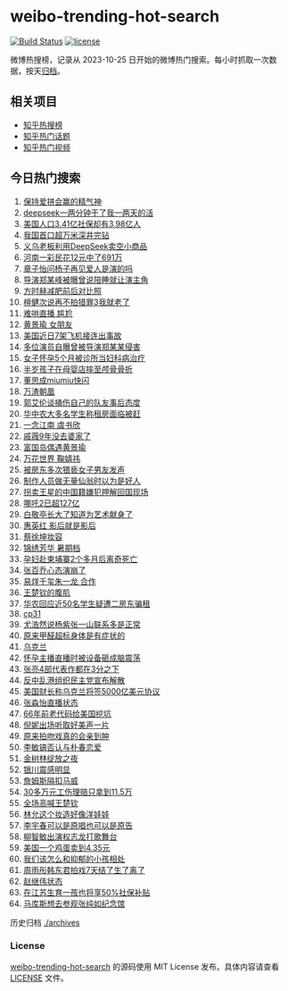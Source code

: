 # weibo-trending-hot-search

[![Build Status](https://github.com/justjavac/weibo-trending-hot-search/workflows/ci/badge.svg?branch=master)](https://github.com/justjavac/weibo-trending-hot-search/actions)
[![license](https://img.shields.io/github/license/justjavac/weibo-trending-hot-search)](https://github.com/justjavac/weibo-trending-hot-search/blob/master/LICENSE)

微博热搜榜，记录从 2023-10-25 日开始的微博热门搜索。每小时抓取一次数据，按天[归档](./archives)。

## 相关项目

- [知乎热搜榜](https://github.com/justjavac/zhihu-trending-top-search)
- [知乎热门话题](https://github.com/justjavac/zhihu-trending-hot-questions)
- [知乎热门视频](https://github.com/justjavac/zhihu-trending-hot-video)

## 今日热门搜索

<!-- BEGIN -->
<!-- 最后更新时间 Fri Feb 21 2025 02:31:53 GMT+0800 (China Standard Time) -->

1. [保持爱拼会赢的精气神](https://s.weibo.com//weibo?q=%23%E4%BF%9D%E6%8C%81%E7%88%B1%E6%8B%BC%E4%BC%9A%E8%B5%A2%E7%9A%84%E7%B2%BE%E6%B0%94%E7%A5%9E%23&Refer=new_time)
1. [deepseek一两分钟干了我一两天的活](https://s.weibo.com//weibo?q=%23deepseek%E4%B8%80%E4%B8%A4%E5%88%86%E9%92%9F%E5%B9%B2%E4%BA%86%E6%88%91%E4%B8%80%E4%B8%A4%E5%A4%A9%E7%9A%84%E6%B4%BB%23&t=31&band_rank=1&Refer=top)
1. [美国人口3.41亿社保却有3.98亿人](https://s.weibo.com//weibo?q=%23%E7%BE%8E%E5%9B%BD%E4%BA%BA%E5%8F%A33.41%E4%BA%BF%E7%A4%BE%E4%BF%9D%E5%8D%B4%E6%9C%893.98%E4%BA%BF%E4%BA%BA%23&t=31&band_rank=6&Refer=top)
1. [我国首口超万米深井完钻](https://s.weibo.com//weibo?q=%23%E6%88%91%E5%9B%BD%E9%A6%96%E5%8F%A3%E8%B6%85%E4%B8%87%E7%B1%B3%E6%B7%B1%E4%BA%95%E5%AE%8C%E9%92%BB%23&t=31&band_rank=3&Refer=top)
1. [义乌老板利用DeepSeek卖空小商品](https://s.weibo.com//weibo?q=%23%E4%B9%89%E4%B9%8C%E8%80%81%E6%9D%BF%E5%88%A9%E7%94%A8DeepSeek%E5%8D%96%E7%A9%BA%E5%B0%8F%E5%95%86%E5%93%81%23&t=31&band_rank=2&Refer=top)
1. [河南一彩民花12元中了691万](https://s.weibo.com//weibo?q=%23%E6%B2%B3%E5%8D%97%E4%B8%80%E5%BD%A9%E6%B0%91%E8%8A%B112%E5%85%83%E4%B8%AD%E4%BA%86691%E4%B8%87%23&t=31&band_rank=5&Refer=top)
1. [章子怡问杨子再见爱人是演的吗](https://s.weibo.com//weibo?q=%E7%AB%A0%E5%AD%90%E6%80%A1%E9%97%AE%E6%9D%A8%E5%AD%90%E5%86%8D%E8%A7%81%E7%88%B1%E4%BA%BA%E6%98%AF%E6%BC%94%E7%9A%84%E5%90%97&t=31&band_rank=4&Refer=top)
1. [导演郑某峰被曝曾说陪睡就让演主角](https://s.weibo.com//weibo?q=%23%E5%AF%BC%E6%BC%94%E9%83%91%E6%9F%90%E5%B3%B0%E8%A2%AB%E6%9B%9D%E6%9B%BE%E8%AF%B4%E9%99%AA%E7%9D%A1%E5%B0%B1%E8%AE%A9%E6%BC%94%E4%B8%BB%E8%A7%92%23&t=31&band_rank=6&Refer=top)
1. [方时赫减肥前后对比照](https://s.weibo.com//weibo?q=%23%E6%96%B9%E6%97%B6%E8%B5%AB%E5%87%8F%E8%82%A5%E5%89%8D%E5%90%8E%E5%AF%B9%E6%AF%94%E7%85%A7%23&t=31&band_rank=48&Refer=top)
1. [檀健次说再不拍猎罪3我就老了](https://s.weibo.com//weibo?q=%23%E6%AA%80%E5%81%A5%E6%AC%A1%E8%AF%B4%E5%86%8D%E4%B8%8D%E6%8B%8D%E7%8C%8E%E7%BD%AA3%E6%88%91%E5%B0%B1%E8%80%81%E4%BA%86%23&t=31&band_rank=18&Refer=top)
1. [难哄直播 尴尬](https://s.weibo.com//weibo?q=%E9%9A%BE%E5%93%84%E7%9B%B4%E6%92%AD%20%E5%B0%B4%E5%B0%AC&t=31&band_rank=7&Refer=top)
1. [黄景瑜 女朋友](https://s.weibo.com//weibo?q=%E9%BB%84%E6%99%AF%E7%91%9C%20%E5%A5%B3%E6%9C%8B%E5%8F%8B&t=31&band_rank=11&Refer=top)
1. [美国近日7架飞机接连出事故](https://s.weibo.com//weibo?q=%23%E7%BE%8E%E5%9B%BD%E8%BF%91%E6%97%A57%E6%9E%B6%E9%A3%9E%E6%9C%BA%E6%8E%A5%E8%BF%9E%E5%87%BA%E4%BA%8B%E6%95%85%23&t=31&band_rank=12&Refer=top)
1. [多位演员自曝曾被导演郑某某侵害](https://s.weibo.com//weibo?q=%23%E5%A4%9A%E4%BD%8D%E6%BC%94%E5%91%98%E8%87%AA%E6%9B%9D%E6%9B%BE%E8%A2%AB%E5%AF%BC%E6%BC%94%E9%83%91%E6%9F%90%E6%9F%90%E4%BE%B5%E5%AE%B3%23&t=31&band_rank=14&Refer=top)
1. [女子怀孕5个月被诊所当妇科病治疗](https://s.weibo.com//weibo?q=%23%E5%A5%B3%E5%AD%90%E6%80%80%E5%AD%955%E4%B8%AA%E6%9C%88%E8%A2%AB%E8%AF%8A%E6%89%80%E5%BD%93%E5%A6%87%E7%A7%91%E7%97%85%E6%B2%BB%E7%96%97%23&t=31&band_rank=13&Refer=top)
1. [半岁孩子在母婴店摔至颅骨骨折](https://s.weibo.com//weibo?q=%23%E5%8D%8A%E5%B2%81%E5%AD%A9%E5%AD%90%E5%9C%A8%E6%AF%8D%E5%A9%B4%E5%BA%97%E6%91%94%E8%87%B3%E9%A2%85%E9%AA%A8%E9%AA%A8%E6%8A%98%23&t=31&band_rank=9&Refer=top)
1. [董思成miumiu快闪](https://s.weibo.com//weibo?q=%23%E8%91%A3%E6%80%9D%E6%88%90miumiu%E5%BF%AB%E9%97%AA%23&t=31&band_rank=16&Refer=top)
1. [万渣朝凰](https://s.weibo.com//weibo?q=%E4%B8%87%E6%B8%A3%E6%9C%9D%E5%87%B0&t=31&band_rank=15&Refer=top)
1. [郭艾伦谈捅伤自己的队友事后态度](https://s.weibo.com//weibo?q=%23%E9%83%AD%E8%89%BE%E4%BC%A6%E8%B0%88%E6%8D%85%E4%BC%A4%E8%87%AA%E5%B7%B1%E7%9A%84%E9%98%9F%E5%8F%8B%E4%BA%8B%E5%90%8E%E6%80%81%E5%BA%A6%23&t=31&band_rank=17&Refer=top)
1. [华中农大多名学生称租房面临被赶](https://s.weibo.com//weibo?q=%23%E5%8D%8E%E4%B8%AD%E5%86%9C%E5%A4%A7%E5%A4%9A%E5%90%8D%E5%AD%A6%E7%94%9F%E7%A7%B0%E7%A7%9F%E6%88%BF%E9%9D%A2%E4%B8%B4%E8%A2%AB%E8%B5%B6%23&t=31&band_rank=19&Refer=top)
1. [一念江南 虞书欣](https://s.weibo.com//weibo?q=%E4%B8%80%E5%BF%B5%E6%B1%9F%E5%8D%97%20%E8%99%9E%E4%B9%A6%E6%AC%A3&t=31&band_rank=5&Refer=top)
1. [戚薇9年没去婆家了](https://s.weibo.com//weibo?q=%23%E6%88%9A%E8%96%879%E5%B9%B4%E6%B2%A1%E5%8E%BB%E5%A9%86%E5%AE%B6%E4%BA%86%23&t=31&band_rank=21&Refer=top)
1. [富国岛偶遇黄景瑜](https://s.weibo.com//weibo?q=%23%E5%AF%8C%E5%9B%BD%E5%B2%9B%E5%81%B6%E9%81%87%E9%BB%84%E6%99%AF%E7%91%9C%23&t=31&band_rank=16&Refer=top)
1. [万花世界 鞠婧祎](https://s.weibo.com//weibo?q=%E4%B8%87%E8%8A%B1%E4%B8%96%E7%95%8C%20%E9%9E%A0%E5%A9%A7%E7%A5%8E&t=31&band_rank=19&Refer=top)
1. [被房东多次猥亵女子男友发声](https://s.weibo.com//weibo?q=%23%E8%A2%AB%E6%88%BF%E4%B8%9C%E5%A4%9A%E6%AC%A1%E7%8C%A5%E4%BA%B5%E5%A5%B3%E5%AD%90%E7%94%B7%E5%8F%8B%E5%8F%91%E5%A3%B0%23&t=31&band_rank=26&Refer=top)
1. [制作人员做无量仙翁时以为是好人](https://s.weibo.com//weibo?q=%23%E5%88%B6%E4%BD%9C%E4%BA%BA%E5%91%98%E5%81%9A%E6%97%A0%E9%87%8F%E4%BB%99%E7%BF%81%E6%97%B6%E4%BB%A5%E4%B8%BA%E6%98%AF%E5%A5%BD%E4%BA%BA%23&t=31&band_rank=27&Refer=top)
1. [拐卖王星的中国籍嫌犯押解回国现场](https://s.weibo.com//weibo?q=%23%E6%8B%90%E5%8D%96%E7%8E%8B%E6%98%9F%E7%9A%84%E4%B8%AD%E5%9B%BD%E7%B1%8D%E5%AB%8C%E7%8A%AF%E6%8A%BC%E8%A7%A3%E5%9B%9E%E5%9B%BD%E7%8E%B0%E5%9C%BA%23&t=31&band_rank=10&Refer=top)
1. [哪吒2已超127亿](https://s.weibo.com//weibo?q=%23%E5%93%AA%E5%90%922%E5%B7%B2%E8%B6%85127%E4%BA%BF%23&t=31&band_rank=22&Refer=top)
1. [白敬亭长大了知道为艺术献身了](https://s.weibo.com//weibo?q=%E7%99%BD%E6%95%AC%E4%BA%AD%E9%95%BF%E5%A4%A7%E4%BA%86%E7%9F%A5%E9%81%93%E4%B8%BA%E8%89%BA%E6%9C%AF%E7%8C%AE%E8%BA%AB%E4%BA%86&t=31&band_rank=28&Refer=top)
1. [惠英红 影后就是影后](https://s.weibo.com//weibo?q=%E6%83%A0%E8%8B%B1%E7%BA%A2%20%E5%BD%B1%E5%90%8E%E5%B0%B1%E6%98%AF%E5%BD%B1%E5%90%8E&t=31&band_rank=28&Refer=top)
1. [蔡徐坤妆容](https://s.weibo.com//weibo?q=%E8%94%A1%E5%BE%90%E5%9D%A4%E5%A6%86%E5%AE%B9&t=31&band_rank=31&Refer=top)
1. [锦绣芳华 暑期档](https://s.weibo.com//weibo?q=%E9%94%A6%E7%BB%A3%E8%8A%B3%E5%8D%8E%20%E6%9A%91%E6%9C%9F%E6%A1%A3&t=31&band_rank=8&Refer=top)
1. [孕妇赴柬埔寨2个多月后离奇死亡](https://s.weibo.com//weibo?q=%23%E5%AD%95%E5%A6%87%E8%B5%B4%E6%9F%AC%E5%9F%94%E5%AF%A82%E4%B8%AA%E5%A4%9A%E6%9C%88%E5%90%8E%E7%A6%BB%E5%A5%87%E6%AD%BB%E4%BA%A1%23&t=31&band_rank=33&Refer=top)
1. [张百乔心态演崩了](https://s.weibo.com//weibo?q=%E5%BC%A0%E7%99%BE%E4%B9%94%E5%BF%83%E6%80%81%E6%BC%94%E5%B4%A9%E4%BA%86&t=31&band_rank=39&Refer=top)
1. [易烊千玺朱一龙 合作](https://s.weibo.com//weibo?q=%E6%98%93%E7%83%8A%E5%8D%83%E7%8E%BA%E6%9C%B1%E4%B8%80%E9%BE%99%20%E5%90%88%E4%BD%9C&t=31&band_rank=49&Refer=top)
1. [王楚钦的腹肌](https://s.weibo.com//weibo?q=%E7%8E%8B%E6%A5%9A%E9%92%A6%E7%9A%84%E8%85%B9%E8%82%8C&t=31&band_rank=20&Refer=top)
1. [华农回应近50名学生疑遭二房东骗租](https://s.weibo.com//weibo?q=%23%E5%8D%8E%E5%86%9C%E5%9B%9E%E5%BA%94%E8%BF%9150%E5%90%8D%E5%AD%A6%E7%94%9F%E7%96%91%E9%81%AD%E4%BA%8C%E6%88%BF%E4%B8%9C%E9%AA%97%E7%A7%9F%23&t=31&band_rank=36&Refer=top)
1. [cp31](https://s.weibo.com//weibo?q=cp31&t=31&band_rank=49&Refer=top)
1. [尤浩然说杨紫张一山联系多是正常](https://s.weibo.com//weibo?q=%23%E5%B0%A4%E6%B5%A9%E7%84%B6%E8%AF%B4%E6%9D%A8%E7%B4%AB%E5%BC%A0%E4%B8%80%E5%B1%B1%E8%81%94%E7%B3%BB%E5%A4%9A%E6%98%AF%E6%AD%A3%E5%B8%B8%23&t=31&band_rank=32&Refer=top)
1. [原来甲醛超标身体是有症状的](https://s.weibo.com//weibo?q=%23%E5%8E%9F%E6%9D%A5%E7%94%B2%E9%86%9B%E8%B6%85%E6%A0%87%E8%BA%AB%E4%BD%93%E6%98%AF%E6%9C%89%E7%97%87%E7%8A%B6%E7%9A%84%23&t=31&band_rank=23&Refer=top)
1. [乌克兰](https://s.weibo.com//weibo?q=%E4%B9%8C%E5%85%8B%E5%85%B0&t=31&band_rank=25&Refer=top)
1. [怀孕主播直播时被设备砸成脑震荡](https://s.weibo.com//weibo?q=%23%E6%80%80%E5%AD%95%E4%B8%BB%E6%92%AD%E7%9B%B4%E6%92%AD%E6%97%B6%E8%A2%AB%E8%AE%BE%E5%A4%87%E7%A0%B8%E6%88%90%E8%84%91%E9%9C%87%E8%8D%A1%23&t=31&band_rank=50&Refer=top)
1. [张亮4部代表作都在3分之下](https://s.weibo.com//weibo?q=%23%E5%BC%A0%E4%BA%AE4%E9%83%A8%E4%BB%A3%E8%A1%A8%E4%BD%9C%E9%83%BD%E5%9C%A83%E5%88%86%E4%B9%8B%E4%B8%8B%23&t=31&band_rank=37&Refer=top)
1. [反中乱港组织民主党宣布解散](https://s.weibo.com//weibo?q=%23%E5%8F%8D%E4%B8%AD%E4%B9%B1%E6%B8%AF%E7%BB%84%E7%BB%87%E6%B0%91%E4%B8%BB%E5%85%9A%E5%AE%A3%E5%B8%83%E8%A7%A3%E6%95%A3%23&t=31&band_rank=43&Refer=top)
1. [美国财长称乌克兰将签5000亿美元协议](https://s.weibo.com//weibo?q=%23%E7%BE%8E%E5%9B%BD%E8%B4%A2%E9%95%BF%E7%A7%B0%E4%B9%8C%E5%85%8B%E5%85%B0%E5%B0%86%E7%AD%BE5000%E4%BA%BF%E7%BE%8E%E5%85%83%E5%8D%8F%E8%AE%AE%23&t=31&band_rank=30&Refer=top)
1. [张淼怡直播状态](https://s.weibo.com//weibo?q=%23%E5%BC%A0%E6%B7%BC%E6%80%A1%E7%9B%B4%E6%92%AD%E7%8A%B6%E6%80%81%23&t=31&band_rank=24&Refer=top)
1. [66年前老代码给美国挖坑](https://s.weibo.com//weibo?q=%2366%E5%B9%B4%E5%89%8D%E8%80%81%E4%BB%A3%E7%A0%81%E7%BB%99%E7%BE%8E%E5%9B%BD%E6%8C%96%E5%9D%91%23&t=31&band_rank=10&Refer=top)
1. [倪妮出场听取好美声一片](https://s.weibo.com//weibo?q=%23%E5%80%AA%E5%A6%AE%E5%87%BA%E5%9C%BA%E5%90%AC%E5%8F%96%E5%A5%BD%E7%BE%8E%E5%A3%B0%E4%B8%80%E7%89%87%23&t=31&band_rank=36&Refer=top)
1. [原来拍吻戏真的会亲到肿](https://s.weibo.com//weibo?q=%E5%8E%9F%E6%9D%A5%E6%8B%8D%E5%90%BB%E6%88%8F%E7%9C%9F%E7%9A%84%E4%BC%9A%E4%BA%B2%E5%88%B0%E8%82%BF&t=31&band_rank=42&Refer=top)
1. [李敏镐否认与朴春恋爱](https://s.weibo.com//weibo?q=%23%E6%9D%8E%E6%95%8F%E9%95%90%E5%90%A6%E8%AE%A4%E4%B8%8E%E6%9C%B4%E6%98%A5%E6%81%8B%E7%88%B1%23&t=31&band_rank=44&Refer=top)
1. [金树林绽放之夜](https://s.weibo.com//weibo?q=%E9%87%91%E6%A0%91%E6%9E%97%E7%BB%BD%E6%94%BE%E4%B9%8B%E5%A4%9C&t=31&band_rank=50&Refer=top)
1. [银川震感明显](https://s.weibo.com//weibo?q=%23%E9%93%B6%E5%B7%9D%E9%9C%87%E6%84%9F%E6%98%8E%E6%98%BE%23&t=31&band_rank=12&Refer=top)
1. [詹姆斯隔扣马威](https://s.weibo.com//weibo?q=%23%E8%A9%B9%E5%A7%86%E6%96%AF%E9%9A%94%E6%89%A3%E9%A9%AC%E5%A8%81%23&t=31&band_rank=25&Refer=top)
1. [30多万元工伤理赔只拿到11.5万](https://s.weibo.com//weibo?q=%2330%E5%A4%9A%E4%B8%87%E5%85%83%E5%B7%A5%E4%BC%A4%E7%90%86%E8%B5%94%E5%8F%AA%E6%8B%BF%E5%88%B011.5%E4%B8%87%23&t=31&band_rank=28&Refer=top)
1. [全场高喊王楚钦](https://s.weibo.com//weibo?q=%23%E5%85%A8%E5%9C%BA%E9%AB%98%E5%96%8A%E7%8E%8B%E6%A5%9A%E9%92%A6%23&t=31&band_rank=29&Refer=top)
1. [林允这个妆造好像洋娃娃](https://s.weibo.com//weibo?q=%23%E6%9E%97%E5%85%81%E8%BF%99%E4%B8%AA%E5%A6%86%E9%80%A0%E5%A5%BD%E5%83%8F%E6%B4%8B%E5%A8%83%E5%A8%83%23&t=31&band_rank=34&Refer=top)
1. [李宇春可以是原唱也可以是原告](https://s.weibo.com//weibo?q=%E6%9D%8E%E5%AE%87%E6%98%A5%E5%8F%AF%E4%BB%A5%E6%98%AF%E5%8E%9F%E5%94%B1%E4%B9%9F%E5%8F%AF%E4%BB%A5%E6%98%AF%E5%8E%9F%E5%91%8A&t=31&band_rank=35&Refer=top)
1. [柳智敏出演权志龙打歌舞台](https://s.weibo.com//weibo?q=%23%E6%9F%B3%E6%99%BA%E6%95%8F%E5%87%BA%E6%BC%94%E6%9D%83%E5%BF%97%E9%BE%99%E6%89%93%E6%AD%8C%E8%88%9E%E5%8F%B0%23&t=31&band_rank=50&Refer=top)
1. [美国一个鸡蛋卖到4.35元](https://s.weibo.com//weibo?q=%23%E7%BE%8E%E5%9B%BD%E4%B8%80%E4%B8%AA%E9%B8%A1%E8%9B%8B%E5%8D%96%E5%88%B04.35%E5%85%83%23&t=31&band_rank=38&Refer=top)
1. [我们该怎么和抑郁的小孩相处](https://s.weibo.com//weibo?q=%23%E6%88%91%E4%BB%AC%E8%AF%A5%E6%80%8E%E4%B9%88%E5%92%8C%E6%8A%91%E9%83%81%E7%9A%84%E5%B0%8F%E5%AD%A9%E7%9B%B8%E5%A4%84%23&t=31&band_rank=40&Refer=top)
1. [周雨彤韩东君拍戏7天结了生了离了](https://s.weibo.com//weibo?q=%E5%91%A8%E9%9B%A8%E5%BD%A4%E9%9F%A9%E4%B8%9C%E5%90%9B%E6%8B%8D%E6%88%8F7%E5%A4%A9%E7%BB%93%E4%BA%86%E7%94%9F%E4%BA%86%E7%A6%BB%E4%BA%86&t=31&band_rank=41&Refer=top)
1. [赵继伟状态](https://s.weibo.com//weibo?q=%E8%B5%B5%E7%BB%A7%E4%BC%9F%E7%8A%B6%E6%80%81&t=31&band_rank=45&Refer=top)
1. [在江苏生育一孩也将享50%社保补贴](https://s.weibo.com//weibo?q=%23%E5%9C%A8%E6%B1%9F%E8%8B%8F%E7%94%9F%E8%82%B2%E4%B8%80%E5%AD%A9%E4%B9%9F%E5%B0%86%E4%BA%AB50%25%E7%A4%BE%E4%BF%9D%E8%A1%A5%E8%B4%B4%23&t=31&band_rank=46&Refer=top)
1. [马库斯想去参观张纯如纪念馆](https://s.weibo.com//weibo?q=%23%E9%A9%AC%E5%BA%93%E6%96%AF%E6%83%B3%E5%8E%BB%E5%8F%82%E8%A7%82%E5%BC%A0%E7%BA%AF%E5%A6%82%E7%BA%AA%E5%BF%B5%E9%A6%86%23&t=31&band_rank=47&Refer=top)

<!-- END -->

历史归档 [./archives](./archives)

### License

[weibo-trending-hot-search](https://github.com/justjavac/weibo-trending-hot-search) 的源码使用 MIT License
发布。具体内容请查看 [LICENSE](./LICENSE) 文件。
